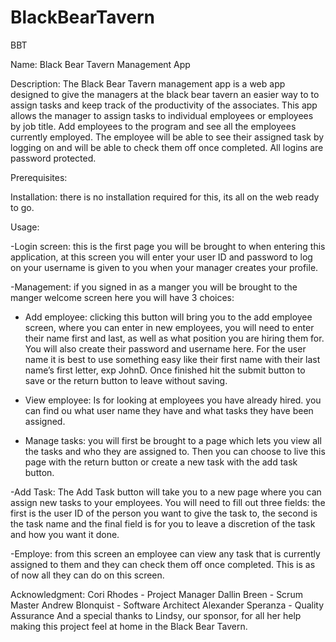 # BlackBearTavern
BBT 

Name: Black Bear Tavern Management App

Description: The Black Bear Tavern management app is a web app designed to give the managers at the black bear tavern an easier way to to assign tasks and keep track of the productivity of the associates. This app allows the manager to assign tasks to individual employees or employees by job title. Add employees to the program and see all the employees currently employed. The employee will be able to see their assigned task by logging on and will be able to check them off once completed. All logins are password protected.

Prerequisites:

Installation: there is no installation required for this, its all on the web ready to go.

Usage: 

-Login screen: this is the first page you will be brought to when entering this application, at this screen you will enter your user ID and password to log on your username is given to you when your manager creates your profile. 

-Management: if you signed in as a manger you will be brought to the manger welcome screen here you will have 3 choices:

- Add employee: clicking this button will bring you to the add employee screen, where you can enter in new employees, you will need to enter their name first and last, as well as what position you are hiring them for. You will also create their password and username here. For the user name it is best to use something easy like their first name with their last name’s first letter, exp JohnD. Once finished hit the submit button to save or the return button to leave without saving.

- View employee: Is for looking at employees you have already hired. you can find ou what user name they have and what tasks they have been assigned.

- Manage tasks: you will first be brought to a page which lets you view all the tasks and who they are assigned to. Then you can choose to live this page with the return button or create a new task with the add task button.

-Add Task: The Add Task button will take you to a new page where you can assign new tasks to your employees. You will need to fill out three fields: the first is the user ID of the person you want to give the task to, the second is the task name and the final field is for you to leave a discretion of the task and how you want it done.

-Employe: from this screen an employee can view any task that is currently assigned to them and they can check them off once completed. This is as of now all they can do on this screen.

Acknowledgment: 
Cori Rhodes - Project Manager
Dallin Breen - Scrum Master 
Andrew Blonquist - Software Architect 
Alexander Speranza - Quality Assurance
And a special thanks to Lindsy, our sponsor, for all her help making this project feel at home in the Black Bear Tavern.
